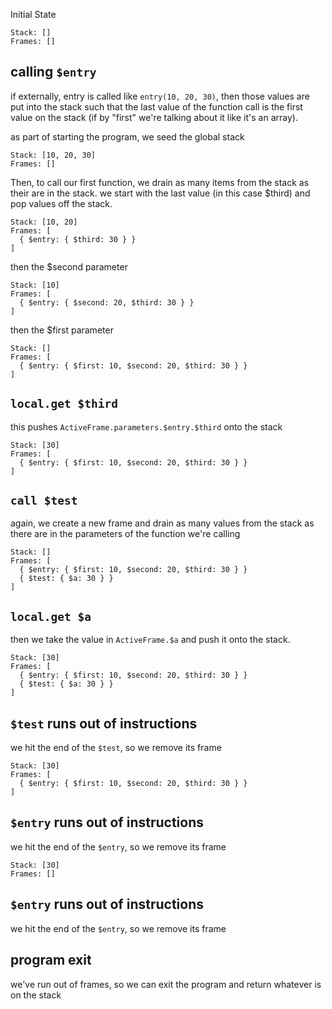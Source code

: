 Initial State

```
Stack: []
Frames: []
```

## calling `$entry`

if externally, entry is called like `entry(10, 20, 30)`, then those values are put into the stack such that the last value of the function call is the first value on the stack (if by "first" we're talking about it like it's an array).


as part of starting the program, we seed the global stack

```
Stack: [10, 20, 30]
Frames: []
```

Then, to call our first function, we drain as many items from the stack as their are in the stack.  we start with the last value (in this case $third) and pop values off the stack.

```
Stack: [10, 20]
Frames: [
  { $entry: { $third: 30 } }
]
```

then the $second parameter

```
Stack: [10]
Frames: [
  { $entry: { $second: 20, $third: 30 } }
]
```

then the $first parameter


```
Stack: []
Frames: [
  { $entry: { $first: 10, $second: 20, $third: 30 } }
]
```

## `local.get $third`

this pushes `ActiveFrame.parameters.$entry.$third` onto the stack

```
Stack: [30]
Frames: [
  { $entry: { $first: 10, $second: 20, $third: 30 } }
]
```

## `call $test`

again, we create a new frame and drain as many values from the stack as there are in the parameters of the function we're calling

```
Stack: []
Frames: [
  { $entry: { $first: 10, $second: 20, $third: 30 } }
  { $test: { $a: 30 } }
]
```

## `local.get $a`

then we take the value in `ActiveFrame.$a` and push it onto the stack.

```
Stack: [30]
Frames: [
  { $entry: { $first: 10, $second: 20, $third: 30 } }
  { $test: { $a: 30 } }
]
```

## `$test` runs out of instructions

we hit the end of the `$test`, so we remove its frame

```
Stack: [30]
Frames: [
  { $entry: { $first: 10, $second: 20, $third: 30 } }
]
```

## `$entry` runs out of instructions

we hit the end of the `$entry`, so we remove its frame

```
Stack: [30]
Frames: []
```

## `$entry` runs out of instructions

we hit the end of the `$entry`, so we remove its frame


## program exit

we've run out of frames, so we can exit the program and return whatever is on the stack
